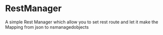 # RestManager
A simple Rest Manager which allow you to set rest route and let it make the Mapping from json to nsmanagedobjects
